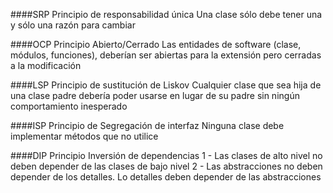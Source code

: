 ####SRP Principio de responsabilidad única
Una clase sólo debe tener una y sólo una razón para cambiar

####OCP Principio Abierto/Cerrado
Las entidades de software (clase, módulos, funciones), deberían ser abiertas para la extensión pero cerradas a la modificación

####LSP Principio de sustitución de Liskov
Cualquier clase que sea hija de una clase padre debería poder usarse en lugar de su padre sin ningún comportamiento inesperado

####ISP Principio de Segregación de interfaz
Ninguna clase debe implementar métodos que no utilice

####DIP Principio Inversión de dependencias
1 - Las clases de alto nivel no deben depender de las clases de bajo nivel
2 - Las abstracciones no deben depender de los detalles. Lo detalles deben depender de las abstracciones